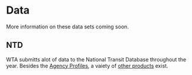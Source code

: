 # Data
More information on these data sets coming soon.

## NTD
WTA submitts alot of data to the National Transit Database throughout the year.  Besides the [Agency Profiles](https://www.transit.dot.gov/ntd/transit-agency-profiles/whatcom-transportation-authority), a vaiety of [other products](https://www.transit.dot.gov/ntd/ntd-data) exist. 
